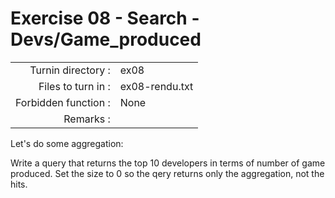 # Exercise 08 - Search - Devs/Game_produced

|                         |                    |
| -----------------------:| ------------------ |
|   Turnin directory :    |  ex08              |
|   Files to turn in :    |  ex08-rendu.txt    |
|   Forbidden function :  |  None              |
|   Remarks :             |                    |

Let's do some aggregation:

Write a query that returns the top 10 developers in terms of number of game produced.
Set the size to 0 so the qery returns only the aggregation, not the hits.
